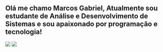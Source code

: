## Olá me chamo Marcos Gabriel, Atualmente sou estudante de Análise e Desenvolvimento de Sistemas e sou apaixonado por programação e tecnologia!
 
<div> 
  <a href = "mailto:mgabrielrodrigues22@gmail.com"><img src="https://img.shields.io/badge/-Gmail-%23333?style=for-the-badge&logo=gmail&logoColor=white" target="_blank"></a>
  <a href="https://www.linkedin.com/in/marcos-g-2370b8205" target="_blank"><img src="https://img.shields.io/badge/-LinkedIn-%230077B5?style=for-the-badge&logo=linkedin&logoColor=white" target="_blank"></a> 
